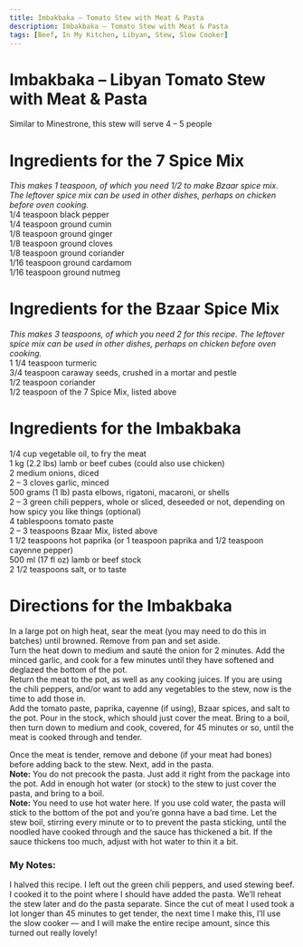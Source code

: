 ```yaml
---
title: Imbakbaka – Tomato Stew with Meat & Pasta
description: Imbakbaka – Tomato Stew with Meat & Pasta
tags: [Beef, In My Kitchen, Libyan, Stew, Slow Cooker]
---
```


# Imbakbaka – Libyan Tomato Stew with Meat & Pasta
Similar to Minestrone, this stew will serve 4 – 5 people

# Ingredients for the 7 Spice Mix 
*This makes 1 teaspoon, of which you need 1/2 to make Bzaar spice mix. The leftover spice mix can be used in other dishes, perhaps on chicken before oven cooking.*  
1/4 teaspoon black pepper  
1/4 teaspoon ground cumin  
1/8 teaspoon ground ginger  
1/8 teaspoon ground cloves  
1/8 teaspoon ground coriander  
1/16 teaspoon ground cardamom  
1/16 teaspoon ground nutmeg

# Ingredients for the Bzaar Spice Mix
*This makes 3 teaspoons, of which you need 2 for this recipe. The leftover spice mix can be used in other dishes, perhaps on chicken before oven cooking.*  
1 1/4 teaspoon turmeric  
3/4 teaspoon caraway seeds, crushed in a mortar and pestle  
1/2 teaspoon coriander  
1/2 teaspoon of the 7 Spice Mix, listed above

# Ingredients for the Imbakbaka
1/4 cup vegetable oil, to fry the meat  
1 kg (2.2 lbs) lamb or beef cubes (could also use chicken)  
2 medium onions, diced  
2 – 3 cloves garlic, minced  
500 grams (1 lb) pasta elbows, rigatoni, macaroni, or shells  
2 – 3 green chili peppers, whole or sliced, deseeded or not, depending on how spicy you like things (optional)  
4 tablespoons tomato paste  
2 – 3 teaspoons Bzaar Mix, listed above  
1 1/2 teaspoons hot paprika (or 1 teaspoon paprika and 1/2 teaspoon cayenne pepper)  
500 ml (17 fl oz) lamb or beef stock  
2 1/2 teaspoons salt, or to taste

# Directions for the Imbakbaka
In a large pot on high heat, sear the meat (you may need to do this in batches) until browned. Remove from pan and set aside.  
Turn the heat down to medium and sauté the onion for 2 minutes. Add the minced garlic, and cook for a few minutes until they have softened and deglazed the bottom of the pot.  
Return the meat to the pot, as well as any cooking juices. If you are using the chili peppers, and/or want to add any vegetables to the stew, now is the time to add those in.  
Add the tomato paste, paprika, cayenne (if using), Bzaar spices, and salt to the pot. Pour in the stock, which should just cover the meat. Bring to a boil, then turn down to medium and cook, covered, for 45 minutes or so, until the meat is cooked through and tender.

Once the meat is tender, remove and debone (if your meat had bones) before adding back to the stew. Next, add in the pasta.  
**Note:** You do not precook the pasta. Just add it right from the package into the pot. Add in enough hot water (or stock) to the stew to just cover the pasta, and bring to a boil.  
**Note:** You need to use hot water here. If you use cold water, the pasta will stick to the bottom of the pot and you’re gonna have a bad time.
Let the stew boil, stirring every minute or to to prevent the pasta sticking, until the noodled have cooked through and the sauce has thickened a bit. If the sauce thickens too much, adjust with hot water to thin it a bit.

### My Notes:
I halved this recipe. I left out the green chili peppers, and used stewing beef. I cooked it to the point where I should have added the pasta. We’ll reheat the stew later  and do the pasta separate. Since the cut of meat I used took a lot longer than 45 minutes to get tender, the next time I make this, I’ll use the slow cooker — and I will make the entire recipe amount, since this turned out really lovely!